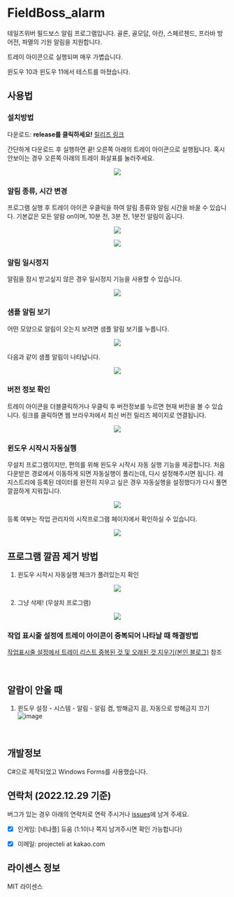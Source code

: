 # FieldBoss_alarm
 
테일즈위버 필드보스 알림 프로그램입니다. 골론, 골모답, 아칸, 스페르첸드, 프라바 방어전, 파멸의 기원 알림을 지원합니다. 

트레이 아이콘으로 실행되며 매우 가볍습니다.

윈도우 10과 윈도우 11에서 테스트를 마쳤습니다.


## 사용법
### 설치방법
다운로드: **release를 클릭하세요!** [릴리즈 링크](https://github.com/ProjectEli/FieldBoss_alarm/releases/latest)

간단하게 다운로드 후 실행하면 끝! 오른쪽 아래의 트레이 아이콘으로 실행됩니다. 혹시 안보이는 경우 오른쪽 아래의 트레이 화살표를 눌러주세요.

<p align="center">
  <img src="https://user-images.githubusercontent.com/16854214/125899829-7267ac26-3c86-43fe-b03a-db19f4f2e097.png">
</p>

### 알림 종류, 시간 변경
프로그램 실행 후 트레이 아이콘 우클릭을 하여 알림 종류와 알림 시간을 바꿀 수 있습니다. 기본값은 모든 알람 on이며, 10분 전, 3분 전, 1분전 알림이 옵니다.

<p align="center">
  <img src="https://user-images.githubusercontent.com/16854214/125899882-f431402f-4481-452b-92fb-88de2454a632.png">
</p>

<p align="center">
  <img src="https://user-images.githubusercontent.com/16854214/125899737-7f5faaf0-b829-4ff5-b509-d1d6f5b7910b.png">
</p>

### 알림 일시정지
알림을 잠시 받고싶지 않은 경우 일시정지 기능을 사용할 수 있습니다.

<p align="center">
  <img src="https://user-images.githubusercontent.com/16854214/125900076-0bbe4a8f-7c26-4a64-b73f-b7acf8a56098.png">
</p>

### 샘플 알림 보기
어떤 모양으로 알림이 오는지 보려면 샘플 알림 보기를 누릅니다.

<p align="center">
  <img src="https://user-images.githubusercontent.com/16854214/125900217-e914bc93-5bd9-4b66-8840-7c4a21da688a.png">
</p>

다음과 같이 샘플 알림이 나타납니다.

<p align="center">
  <img src="https://user-images.githubusercontent.com/16854214/125900257-cee042c0-f18a-4320-97c1-fb146e3f23c7.png">
</p>

### 버전 정보 확인
트레이 아이콘을 더블클릭하거나 우클릭 후 버전정보를 누르면 현재 버전을 볼 수 있습니다. 링크를 클릭하면 웹 브라우저에서 최신 버전 릴리즈 페이지로 연결됩니다.

<p align="center">
  <img src="https://user-images.githubusercontent.com/16854214/125899475-9ec7f0b4-be20-468f-bed5-b0703669863c.png">
</p>

### 윈도우 시작시 자동실행
무설치 프로그램이지만, 편의를 위해 윈도우 시작시 자동 실행 기능을 제공합니다. 처음 다운받은 경로에서 이동하게 되면 자동실행이 풀리는데, 다시 설정해주시면 됩니다.
레지스트리에 등록된 데이터를 완전히 지우고 싶은 경우 자동실행을 설정했다가 다시 풀면 깔끔하게 지워집니다.

<p align="center">
  <img src="https://user-images.githubusercontent.com/16854214/125900525-e2ea771d-bbac-4be0-ae8d-f1e65bed9913.png">
</p>

등록 여부는 작업 관리자의 시작프로그램 페이지에서 확인하실 수 있습니다.

<p align="center">
  <img src="https://user-images.githubusercontent.com/16854214/125900729-fab8a921-fb6d-4267-92d5-6373025619ca.png">
</p>


## 프로그램 깔끔 제거 방법
1. 윈도우 시작시 자동실행 체크가 풀려있는지 확인

<p align="center">
  <img src="https://user-images.githubusercontent.com/16854214/125900892-3ce966d6-19f0-43ce-8979-eb1e98dc1181.png">
</p>

2. 그냥 삭제! (무설치 프로그램)

<p align="center">
  <img src="https://user-images.githubusercontent.com/16854214/125901027-535d07f7-2ba0-4c1d-8f03-3e70d0bf2a40.png">
</p>

### 작업 표시줄 설정에 트레이 아이콘이 중복되어 나타날 때 해결방법
[작업표시줄 설정에서 트레이 리스트 중복된 것 및 오래된 것 지우기(본인 블로그)](https://projecteli.tistory.com/192) 참조


</br>  

## 알람이 안올 때
1. 윈도우 설정 - 시스템 - 알림 - 알림 켬, 방해금지 끔, 자동으로 방해금지 끄기
![image](https://github.com/ProjectEli/FieldBoss_alarm/assets/16854214/aae71a2a-4183-4b75-ba7e-2a73646d8f83)

</br>  

## 개발정보

C#으로 제작되었고 Windows Forms를 사용했습니다. 

## 연락처 (2022.12.29 기준)
버그가 있는 경우 아래의 연락처로 연락 주시거나 [issues](https://github.com/ProjectEli/FieldBoss_alarm/issues)에 남겨 주세요.

- [X] 인게임: [네냐플] 듀움 (1:1이나 쪽지 남겨주시면 확인 가능합니다)

- [X] 이메일: projecteli at kakao.com


## 라이센스 정보
MIT 라이센스
